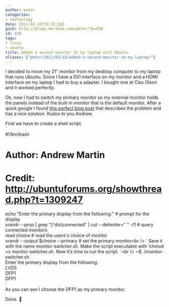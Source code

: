 ```yaml
---
author: peter
categories:
- technology
date: 2011-02-15T19:15:38Z
guid: http://blogs.merikan.com/peter/?p=438
id: 438
tags:
- linux
- ubuntu
title: Added a second monitor to my laptop with Ubuntu
aliases: ["peter/2011/02/15/added-a-second-monitor-to-my-laptop/"]
---
```


I decided to move my 21&#8243; monitor from my desktop computer to my laptop that runs Ubuntu. Since I have a DVI interface on my monitor and a HDMI interface on my laptop I had to buy a adapter. I bought one at Clas Olson and it worked perfectly.

Ok, now I had to switch my primary monitor so my external monitor holds the panels instead of the built in monitor that is the default monitor. After a quick google I found [this perfect blog post](http://www.thetechrepo.com/main-articles/502-how-to-change-the-primary-monitor-in-ubuntu-or-other-linux-distributions) that describes the problem and has a nice solution. Kudos to you Andrew.

First we have to create a shell script.  
`<br />
#!/bin/bash<br />
# Author: Andrew Martin<br />
# Credit: http://ubuntuforums.org/showthread.php?t=1309247<br />
echo "Enter the primary display from the following:"			# prompt for the display<br />
xrandr --prop | grep "[^dis]connected" | cut --delimiter=" " -f1	# query connected monitors<br />
read choice								                # read the users's choice of monitor<br />
xrandr --output $choice --primary					        # set the primary monitor<br />
`  
Save it with the name monitor-switcher.sh.  
Make the script executable with ‘chmod +x monitor-switcher.sh. Now it’s time to run the script.  
`<br />
~$ ./monitor-switcher.sh<br />
Enter the primary display from the following:<br />
LVDS<br />
DFP1<br />
DFP1<br />
`  
As you can see I choose the DFP1 as my primary monitor.

Done. 🙂
